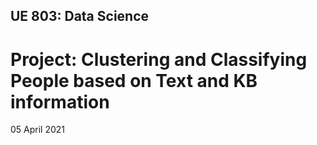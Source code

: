 ## UE 803: Data Science
# Project: Clustering and Classifying People based on Text and KB information
05 April 2021
